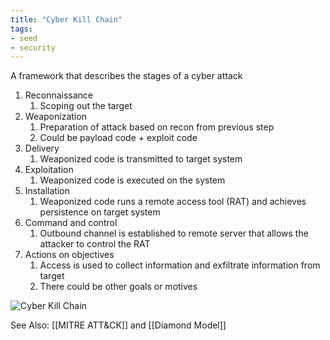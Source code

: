 ```yaml
---
title: "Cyber Kill Chain"
tags:
- seed
- security
---
```


A framework that describes the stages of a cyber attack

1. Reconnaissance
	1. Scoping out the target
2. Weaponization
	1. Preparation of attack based on recon from previous step
	2. Could be payload code + exploit code
3. Delivery
	1. Weaponized code is transmitted to target system
4. Exploitation
	1. Weaponized code is executed on the system
5. Installation
	1. Weaponized code runs a remote access tool (RAT) and achieves persistence on target system
6. Command and control
	1. Outbound channel is established to remote server that allows the attacker to control the RAT 
7. Actions on objectives
	1. Access is used to collect information and exfiltrate information from target
	2. There could be other goals or motives

![Cyber Kill Chain](notes/images/cyber-kill-chain.jpg)

See Also: [[MITRE ATT&CK]] and [[Diamond Model]] 